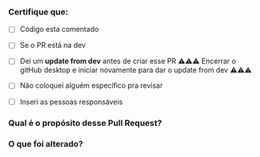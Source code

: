 ### Certifique que:
- [ ] Código esta comentado
- [ ] Se o PR está na dev
- [ ] Dei um **update from dev** antes de criar esse PR
    ⚠️⚠️⚠️ Encerrar o gitHub desktop e iniciar novamente para dar o update from dev ⚠️⚠️⚠️
- [ ] Não coloquei alguém específico pra revisar
- [ ] Inseri as pessoas responsáveis


### Qual é o propósito desse Pull Request?


### O que foi alterado?

